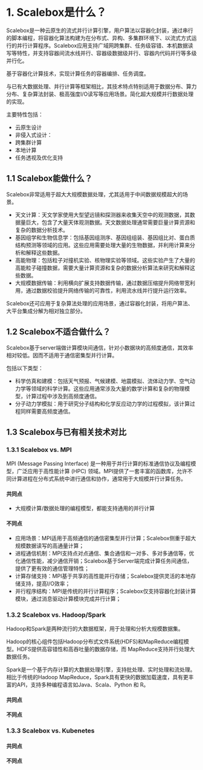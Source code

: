 # 1. Scalebox是什么？

Scalebox是一种云原生的流式并行计算引擎，用户算法以容器化封装，通过串行的脚本编程，将容器化算法构建为在分布式、异构、多集群环境下、以流式方式运行的并行计算程序。Scalebox应用支持广域网跨集群、任务级容错、本机数据读写等特性，并支持容器间流水线并行、容器级数据级并行、容器内代码并行等多级并行化。

基于容器化计算技术，实现计算任务的容器编排、任务调度。

与已有大数据处理、并行计算等框架相比，其技术特点特别适用于数据分布、算力分布、复杂算法封装、极高强度I/O读写等应用场景。简化超大规模并行数据处理的实现。

主要特性包括：
- 云原生设计
- 非侵入式设计：
- 跨集群计算
- 本地计算
- 任务透视及优化支持

## 1.1 Scalebox能做什么？

Scalebox非常适用于超大大规模数据处理，尤其适用于中间数据规模超大的场景。

- 天文计算：天文学家使用大型望远镜和探测器来收集天空中的观测数据，其数据量巨大，包含了大量天体观测数据。天文数据处理通常需要巨量计算资源和复杂的数据分析技术。
- 基因组学和生物信息学：包括基因组测序、基因组组装、基因组比对、蛋白质结构预测等领域的应用。这些应用需要处理大量的生物数据，并利用计算来分析和解释这些数据。
- 高能物理：包括粒子对撞机实验、核物理实验等领域。这些实验产生了大量的高能粒子碰撞数据，需要大量计算资源和复杂的数据分析算法来研究和解释这些数据。
- 大规模数据传输：利用横向扩展支持数据传输，通过数据压缩提升网络带宽利用，通过数据校验提升网络传输的可靠性，利用流水线并行提升运行效率。

Scalebox还可应用于复杂算法处理的应用场景，通过容器化封装，将用户算法、大平台集成分解为相对独立部分。


## 1.2 Scalebox不适合做什么？

Scalebox基于server端做计算模块间通信，针对小数据块的高频度通信，其效率相对较低。因而不适用于通信密集型并行计算。

包括以下类型：
- 科学仿真和建模：包括天气预报、气候建模、地震模拟、流体动力学、空气动力学等领域的科学计算。这些应用通常涉及大量的数学计算和复杂的物理模型，计算过程中涉及到高频度通信。
- 分子动力学模拟：用于研究分子结构和化学反应动力学的过程模拟，该计算过程同样需要高频度通信。

## 1.3 Scalebox与已有相关技术对比

### 1.3.1 Scalebox vs. MPI

MPI (Message Passing Interface) 是一种用于并行计算的标准通信协议及编程模型，广泛应用于高性能计算 (HPC) 领域。MPI提供了一套丰富的函数库，允许不同计算进程在分布式系统中进行通信和协作，通常用于大规模并行计算任务。

#### 共同点

- 大规模计算/数据处理的编程模型，都能支持通用的并行计算

#### 不同点

- 应用场景：MPI适用于高频通信的通信密集型并行计算；Scalebox侧重于超大规模数据读写的高通量计算；
- 进程通信机制：MPI支持点对点通信、集合通信和一对多、多对多通信等，优化通信性能，减少通信开销；Scalebox基于Server端完成计算任务间通信，提供了更有效的通信管理特性；
- 计算存储支持：MPI基于共享的高性能并行存储；Scalebox提供灵活的本地存储支持，提高I/O效率；
- 并行程序结构：MPI是传统的并行计算程序；Scalebox仅支持容器化封装计算模块，通过消息驱动计算模块完成并行计算；

### 1.3.2 Scalebox vs. Hadoop/Spark

Hadoop和Spark是两种流行的大数据框架，用于处理和分析大规模数据集。

Hadoop的核心组件包括Hadoop分布式文件系统(HDFS)和MapReduce编程模型。HDFS提供高容错性和高吞吐量的数据存储，而 MapReduce支持并行处理大数据任务。

Spark是一个基于内存计算的大数据处理引擎，支持批处理、实时处理和流处理。相比于传统的Hadoop MapReduce，Spark具有更快的数据加载速度，具有更丰富的API，支持多种编程语言如Java、Scala、Python 和 R。

#### 共同点



#### 不同点

### 1.3.3 Scalebox vs. Kubenetes

#### 共同点

#### 不同点
